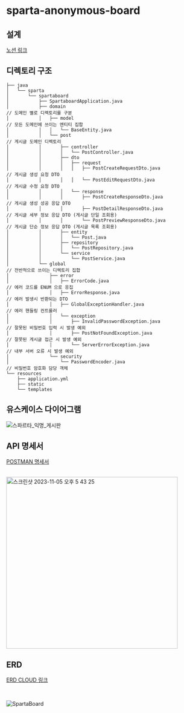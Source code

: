 # sparta-anonymous-board

## 설계
[노션 링크](https://lycoris62.notion.site/Spring-494a7848f9e947599ddf97a91ff9749c?pvs=4)

## 디렉토리 구조 
```
├── java
│   └── sparta
│       └── spartaboard
│           ├── SpartaboardApplication.java
│           ├── domain                                                    // 도메인 별로 디렉토리를 구분 
│           │   ├── model                                                 // 모든 도메인에 쓰이는 엔티티 집합 
│           │   │   └── BaseEntity.java
│           │   └── post                                                  // 게시글 도메인 디렉토리 
│           │       ├── controller
│           │       │   └── PostController.java
│           │       ├── dto
│           │       │   ├── request
│           │       │   │   ├── PostCreateRequestDto.java                 // 게시글 생성 요청 DTO
│           │       │   │   └── PostEditRequestDto.java                   // 게시글 수정 요청 DTO
│           │       │   └── response
│           │       │       ├── PostCreateResponseDto.java                // 게시글 생성 성공 응답 DTO
│           │       │       ├── PostDetailResponseDto.java                // 게시글 세부 정보 응답 DTO (게시글 단일 조회용)
│           │       │       └── PostPreviewResponseDto.java               // 게시글 단순 정보 응답 DTO (게시글 목록 조회용) 
│           │       ├── entity
│           │       │   └── Post.java
│           │       ├── repository
│           │       │   └── PostRepository.java
│           │       └── service
│           │           └── PostService.java
│           └── global                                                    // 전반적으로 쓰이는 디렉토리 집합 
│               ├── error                                                 
│               │   ├── ErrorCode.java                                    // 에러 코드를 ENUM 으로 응집 
│               │   ├── ErrorResponse.java                                // 에러 발생시 반환되는 DTO 
│               │   ├── GlobalExceptionHandler.java                       // 에러 핸들링 컨트롤러  
│               │   └── exception                                         
│               │       ├── InvalidPasswordException.java                 // 잘못된 비밀번호 입력 시 발생 예외 
│               │       ├── PostNotFoundException.java                    // 잘못된 게시글 접근 시 발생 예외 
│               │       └── ServerErrorException.java                     // 내부 서버 오류 시 발생 예외 
│               └── security                                               
│                   └── PasswordEncoder.java                              // 비밀번호 암호화 담당 객체 
└── resources
    ├── application.yml
    ├── static
    └── templates
```

## 유스케이스 다이어그램 
![스파르타_익명_게시판](https://github.com/lycoris62/sparta-anonymous-board/assets/55584664/82898cd6-3dcb-4f77-a803-8009f8ff5804)

## API 명세서
[POSTMAN 명세서](https://documenter.getpostman.com/view/16720681/2s9YXfa2v8)    

<br />

<img width="454" alt="스크린샷 2023-11-05 오후 5 43 25" src="https://github.com/lycoris62/sparta-anonymous-board/assets/55584664/7f0eb9a5-118d-4b59-8d02-3188881780dd">

## ERD
[ERD CLOUD 링크](https://www.erdcloud.com/d/SXMnq2BfAkKfycpKq)    

<br />

![SpartaBoard](https://github.com/lycoris62/sparta-anonymous-board/assets/55584664/3570f26e-68fd-413e-8068-58b38b38a282)

